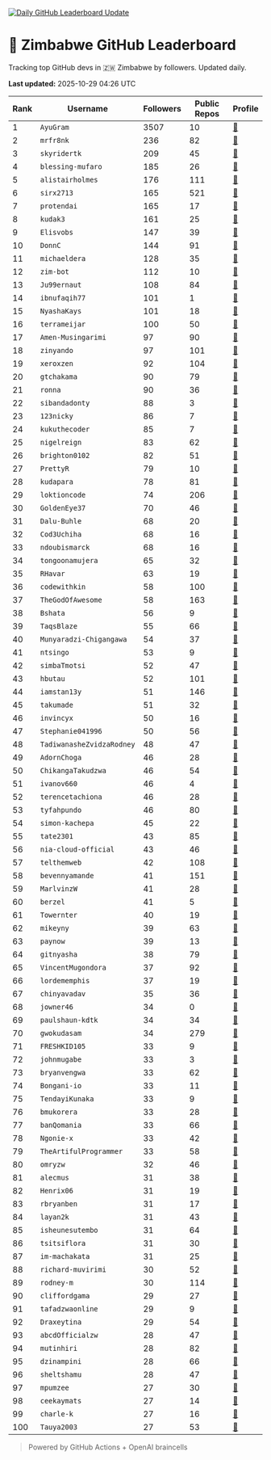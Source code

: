[![Daily GitHub Leaderboard Update](https://github.com/bevennyamande/zim_leaderboard/actions/workflows/leaderboard.yml/badge.svg)](https://github.com/bevennyamande/zim_leaderboard/actions/workflows/leaderboard.yml)

# 🦍 Zimbabwe GitHub Leaderboard

Tracking top GitHub devs in 🇿🇼 Zimbabwe by followers. Updated daily.

<!-- START LEADERBOARD -->
**Last updated:** 2025-10-29 04:26 UTC  

| Rank | Username | Followers | Public Repos | Profile |
|------|----------|-----------|--------------|---------|
| 1 | `AyuGram` | 3507 | 10 | [🔗](https://github.com/AyuGram) |
| 2 | `mrfr8nk` | 236 | 82 | [🔗](https://github.com/mrfr8nk) |
| 3 | `skyridertk` | 209 | 45 | [🔗](https://github.com/skyridertk) |
| 4 | `blessing-mufaro` | 185 | 26 | [🔗](https://github.com/blessing-mufaro) |
| 5 | `alistairholmes` | 176 | 111 | [🔗](https://github.com/alistairholmes) |
| 6 | `sirx2713` | 165 | 521 | [🔗](https://github.com/sirx2713) |
| 7 | `protendai` | 165 | 17 | [🔗](https://github.com/protendai) |
| 8 | `kudak3` | 161 | 25 | [🔗](https://github.com/kudak3) |
| 9 | `Elisvobs` | 147 | 39 | [🔗](https://github.com/Elisvobs) |
| 10 | `DonnC` | 144 | 91 | [🔗](https://github.com/DonnC) |
| 11 | `michaeldera` | 128 | 35 | [🔗](https://github.com/michaeldera) |
| 12 | `zim-bot` | 112 | 10 | [🔗](https://github.com/zim-bot) |
| 13 | `Ju99ernaut` | 108 | 84 | [🔗](https://github.com/Ju99ernaut) |
| 14 | `ibnufaqih77` | 101 | 1 | [🔗](https://github.com/ibnufaqih77) |
| 15 | `NyashaKays` | 101 | 18 | [🔗](https://github.com/NyashaKays) |
| 16 | `terrameijar` | 100 | 50 | [🔗](https://github.com/terrameijar) |
| 17 | `Amen-Musingarimi` | 97 | 90 | [🔗](https://github.com/Amen-Musingarimi) |
| 18 | `zinyando` | 97 | 101 | [🔗](https://github.com/zinyando) |
| 19 | `xeroxzen` | 92 | 104 | [🔗](https://github.com/xeroxzen) |
| 20 | `gtchakama` | 90 | 79 | [🔗](https://github.com/gtchakama) |
| 21 | `ronna` | 90 | 36 | [🔗](https://github.com/ronna) |
| 22 | `sibandadonty` | 88 | 3 | [🔗](https://github.com/sibandadonty) |
| 23 | `123nicky` | 86 | 7 | [🔗](https://github.com/123nicky) |
| 24 | `kukuthecoder` | 85 | 7 | [🔗](https://github.com/kukuthecoder) |
| 25 | `nigelreign` | 83 | 62 | [🔗](https://github.com/nigelreign) |
| 26 | `brighton0102` | 82 | 51 | [🔗](https://github.com/brighton0102) |
| 27 | `PrettyR` | 79 | 10 | [🔗](https://github.com/PrettyR) |
| 28 | `kudapara` | 78 | 81 | [🔗](https://github.com/kudapara) |
| 29 | `loktioncode` | 74 | 206 | [🔗](https://github.com/loktioncode) |
| 30 | `GoldenEye37` | 70 | 46 | [🔗](https://github.com/GoldenEye37) |
| 31 | `Dalu-Buhle` | 68 | 20 | [🔗](https://github.com/Dalu-Buhle) |
| 32 | `Cod3Uchiha` | 68 | 16 | [🔗](https://github.com/Cod3Uchiha) |
| 33 | `ndoubismarck` | 68 | 16 | [🔗](https://github.com/ndoubismarck) |
| 34 | `tongoonamujera` | 65 | 32 | [🔗](https://github.com/tongoonamujera) |
| 35 | `RHavar` | 63 | 19 | [🔗](https://github.com/RHavar) |
| 36 | `codewithkin` | 58 | 100 | [🔗](https://github.com/codewithkin) |
| 37 | `TheGodOfAwesome` | 58 | 163 | [🔗](https://github.com/TheGodOfAwesome) |
| 38 | `Bshata` | 56 | 9 | [🔗](https://github.com/Bshata) |
| 39 | `TaqsBlaze` | 55 | 66 | [🔗](https://github.com/TaqsBlaze) |
| 40 | `Munyaradzi-Chigangawa` | 54 | 37 | [🔗](https://github.com/Munyaradzi-Chigangawa) |
| 41 | `ntsingo` | 53 | 9 | [🔗](https://github.com/ntsingo) |
| 42 | `simbaTmotsi` | 52 | 47 | [🔗](https://github.com/simbaTmotsi) |
| 43 | `hbutau` | 52 | 101 | [🔗](https://github.com/hbutau) |
| 44 | `iamstan13y` | 51 | 146 | [🔗](https://github.com/iamstan13y) |
| 45 | `takumade` | 51 | 32 | [🔗](https://github.com/takumade) |
| 46 | `invincyx` | 50 | 16 | [🔗](https://github.com/invincyx) |
| 47 | `Stephanie041996` | 50 | 56 | [🔗](https://github.com/Stephanie041996) |
| 48 | `TadiwanasheZvidzaRodney` | 48 | 47 | [🔗](https://github.com/TadiwanasheZvidzaRodney) |
| 49 | `AdornChoga` | 46 | 28 | [🔗](https://github.com/AdornChoga) |
| 50 | `ChikangaTakudzwa` | 46 | 54 | [🔗](https://github.com/ChikangaTakudzwa) |
| 51 | `ivanov660` | 46 | 4 | [🔗](https://github.com/ivanov660) |
| 52 | `terencetachiona` | 46 | 28 | [🔗](https://github.com/terencetachiona) |
| 53 | `tyfahpundo` | 46 | 80 | [🔗](https://github.com/tyfahpundo) |
| 54 | `simon-kachepa` | 45 | 22 | [🔗](https://github.com/simon-kachepa) |
| 55 | `tate2301` | 43 | 85 | [🔗](https://github.com/tate2301) |
| 56 | `nia-cloud-official` | 43 | 46 | [🔗](https://github.com/nia-cloud-official) |
| 57 | `telthemweb` | 42 | 108 | [🔗](https://github.com/telthemweb) |
| 58 | `bevennyamande` | 41 | 151 | [🔗](https://github.com/bevennyamande) |
| 59 | `MarlvinzW` | 41 | 28 | [🔗](https://github.com/MarlvinzW) |
| 60 | `berzel` | 41 | 5 | [🔗](https://github.com/berzel) |
| 61 | `Towernter` | 40 | 19 | [🔗](https://github.com/Towernter) |
| 62 | `mikeyny` | 39 | 63 | [🔗](https://github.com/mikeyny) |
| 63 | `paynow` | 39 | 13 | [🔗](https://github.com/paynow) |
| 64 | `gitnyasha` | 38 | 79 | [🔗](https://github.com/gitnyasha) |
| 65 | `VincentMugondora` | 37 | 92 | [🔗](https://github.com/VincentMugondora) |
| 66 | `lordememphis` | 37 | 19 | [🔗](https://github.com/lordememphis) |
| 67 | `chinyavadav` | 35 | 36 | [🔗](https://github.com/chinyavadav) |
| 68 | `jowner46` | 34 | 0 | [🔗](https://github.com/jowner46) |
| 69 | `paulshaun-kdtk` | 34 | 34 | [🔗](https://github.com/paulshaun-kdtk) |
| 70 | `gwokudasam` | 34 | 279 | [🔗](https://github.com/gwokudasam) |
| 71 | `FRESHKID105` | 33 | 9 | [🔗](https://github.com/FRESHKID105) |
| 72 | `johnmugabe` | 33 | 3 | [🔗](https://github.com/johnmugabe) |
| 73 | `bryanvengwa` | 33 | 62 | [🔗](https://github.com/bryanvengwa) |
| 74 | `Bongani-io` | 33 | 11 | [🔗](https://github.com/Bongani-io) |
| 75 | `TendayiKunaka` | 33 | 9 | [🔗](https://github.com/TendayiKunaka) |
| 76 | `bmukorera` | 33 | 28 | [🔗](https://github.com/bmukorera) |
| 77 | `banQomania` | 33 | 66 | [🔗](https://github.com/banQomania) |
| 78 | `Ngonie-x` | 33 | 42 | [🔗](https://github.com/Ngonie-x) |
| 79 | `TheArtifulProgrammer` | 33 | 58 | [🔗](https://github.com/TheArtifulProgrammer) |
| 80 | `omryzw` | 32 | 46 | [🔗](https://github.com/omryzw) |
| 81 | `alecmus` | 31 | 38 | [🔗](https://github.com/alecmus) |
| 82 | `Henrix06` | 31 | 19 | [🔗](https://github.com/Henrix06) |
| 83 | `rbryanben` | 31 | 17 | [🔗](https://github.com/rbryanben) |
| 84 | `layan2k` | 31 | 43 | [🔗](https://github.com/layan2k) |
| 85 | `isheunesutembo` | 31 | 64 | [🔗](https://github.com/isheunesutembo) |
| 86 | `tsitsiflora` | 31 | 30 | [🔗](https://github.com/tsitsiflora) |
| 87 | `im-machakata` | 31 | 25 | [🔗](https://github.com/im-machakata) |
| 88 | `richard-muvirimi` | 30 | 52 | [🔗](https://github.com/richard-muvirimi) |
| 89 | `rodney-m` | 30 | 114 | [🔗](https://github.com/rodney-m) |
| 90 | `cliffordgama` | 29 | 27 | [🔗](https://github.com/cliffordgama) |
| 91 | `tafadzwaonline` | 29 | 9 | [🔗](https://github.com/tafadzwaonline) |
| 92 | `Draxeytina` | 29 | 54 | [🔗](https://github.com/Draxeytina) |
| 93 | `abcdOfficialzw` | 28 | 47 | [🔗](https://github.com/abcdOfficialzw) |
| 94 | `mutinhiri` | 28 | 82 | [🔗](https://github.com/mutinhiri) |
| 95 | `dzinampini` | 28 | 66 | [🔗](https://github.com/dzinampini) |
| 96 | `sheltshamu` | 28 | 47 | [🔗](https://github.com/sheltshamu) |
| 97 | `mpumzee` | 27 | 30 | [🔗](https://github.com/mpumzee) |
| 98 | `ceekaymats` | 27 | 14 | [🔗](https://github.com/ceekaymats) |
| 99 | `charle-k` | 27 | 16 | [🔗](https://github.com/charle-k) |
| 100 | `Tauya2003` | 27 | 53 | [🔗](https://github.com/Tauya2003) |
<!-- END LEADERBOARD -->

> Powered by GitHub Actions + OpenAI braincells
